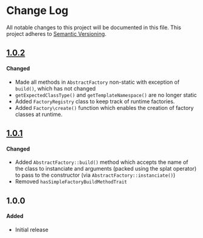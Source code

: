 # Change Log

All notable changes to this project will be documented in this file.
This project adheres to [Semantic Versioning](http://semver.org/).

## [1.0.2][]
#### Changed
-   Made all methods in `AbstractFactory` non-static with exception of `build()`, which has not changed
-   `getExpectedClassType()` and `getTemplateNamespace()` are no longer static
-   Added `FactoryRegistry` class to keep track of runtime factories.
-   Added `Factory\create()` function which enables the creation of factory classes at runtime.

## [1.0.1][]
#### Changed
-   Added `AbstractFactory::build()` method which accepts the name of the class to instanciate and arguments (packed using the splat operator) to pass to the constructor (via `AbstractFactory::instanciate()`)
-   Removed `hasSimpleFactoryBuildMethodTrait`

## 1.0.0
#### Added
-   Initial release

[1.0.2]: https://github.com/pointybeard/helpers-foundation-factory/compare/1.0.1...1.0.2
[1.0.1]: https://github.com/pointybeard/helpers-foundation-factory/compare/1.0.0...1.0.1
